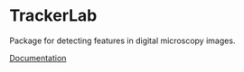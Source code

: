 # TrackerLab

Package for detecting features in digital microscopy images.

[Documentation](http://fraem24.github.io/TrackerLab)
